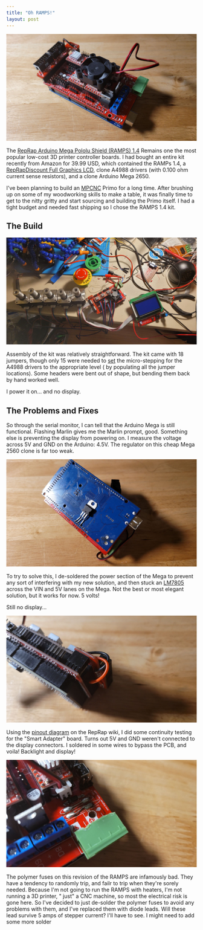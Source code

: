 ```yaml
---
title: "Oh RAMPS!"
layout: post
---
```


![A RAMPS 1.4 board viewed from the top](/assets/img/2022-06-30-ramps-top.jpg)

The [RepRap Arduino Mega Pololu Shield (RAMPS) 1.4](https://reprap.org/wiki/RAMPS_1.4) Remains one the most popular
low-cost 3D printer controller boards. I had bought an entire kit recently from Amazon for 39.99 USD, which contained
the RAMPs 1.4,
a [RepRapDiscount Full Graphics LCD](https://reprap.org/wiki/RepRapDiscount_Full_Graphic_Smart_Controller), clone A4988
drivers (with 0.100 ohm current sense resistors), and a
clone Arduino Mega 2650.

I've been planning to build an [MPCNC](https://docs.v1engineering.com/mpcnc/intro/) Primo for a long time. After
brushing up on some of my woodworking skills to make a table, it was finally time to get to the nitty gritty and start
sourcing and building the Primo itself. I had a tight budget and needed fast shipping so I chose the RAMPS 1.4 kit.

## The Build

![RAMPS 1.4, displays, and stepper motors laid out on a messy table](/assets/img/2022-06-30-ramps-setup.jpg)

Assembly of the kit was relatively straightforward. The kit came with 18 jumpers, though only 15 were needed
to [set](https://reprap.org/wiki/RAMPS_1.4#Drivers) the micro-stepping for the A4988 drivers to the appropriate level (
by populating all the jumper locations). Some headers were bent out of shape, but bending them back by hand worked well.

I power it on... and no display.

## The Problems and Fixes

So through the serial monitor, I can tell that the Arduino Mega is still functional. Flashing Marlin gives me the Marlin
prompt, good. Something else is preventing the display from powering on. I measure the voltage across 5V and GND on the
Arduino: 4.5V. The regulator on this cheap Mega 2560 clone is far too weak.

![The backside of the RAMPS 1.4, the Arduino Mega 2560: it has a LM2805 soldered to the back of it](/assets/img/2022-06-30-ramps-regulator.jpg)

To try to solve this, I de-soldered the power section of the Mega to prevent any sort of interfering with my new
solution, and then stuck an [LM7805](https://en.wikipedia.org/wiki/78xx) across the VIN and 5V lanes on the Mega. Not
the best or most elegant solution, but it works for now. 5 volts!

Still no display...

![The LCD controller adapter board on the RAMPS 1.4, with bypass wires](/assets/img/2022-06-30-ramps-bypass.jpg)

Using the [pinout diagram](https://reprap.org/wiki/RepRapDiscount_Full_Graphic_Smart_Controller#Connection) on the
RepRap wiki, I did some continuity testing for the "Smart Adapter" board. Turns out 5V and GND weren't connected to the
display connectors. I soldered in some wires to bypass the PCB, and voila! Backlight and display!

![The RAMPS 1.4 with the polumer fuses removed, replaced with wire leads](/assets/img/2022-06-30-ramps-fuses.jpg)

The polymer fuses on this revision of the RAMPS are infamously bad. They have a tendency to randomly trip, and failr to
trip when they're sorely needed. Because I'm not going to run the RAMPS with heaters, I'm not running a 3D printer, "
just" a CNC machine, so most the electrical risk is gone here. So I've decided to just de-solder the polymer fuses to
avoid any problems with them, and I've replaced them with diode leads. Will these lead survive 5 amps of stepper
current? I'll have to see. I might need to add some more solder 